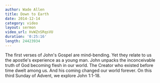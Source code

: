 ```yaml
---
author: Wade Allen
title: Down to Earth
date: 2014-12-14
category: video
layout: sermon
video_url: HvWZnSRqsVU
duration: '0:25:16'
length: 24423934
---
```


The first verses of John's Gospel are mind-bending. Yet they relate to us the apostle's experience as a young man. John unpacks the inconceivable truth of God becoming flesh in our world. The Creator who existed before time dwelt among us. And his coming changed our world forever. On this third Sunday of Advent, we explore John 1:1-18.
